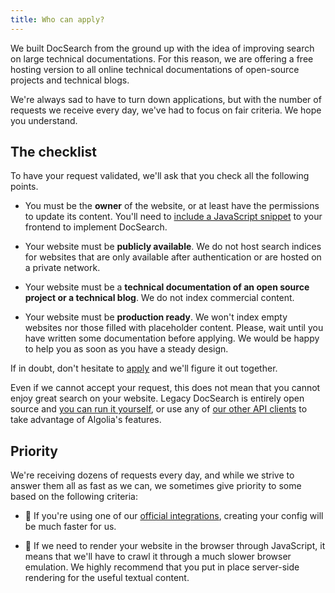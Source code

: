 ```yaml
---
title: Who can apply?
---
```


We built DocSearch from the ground up with the idea of improving search on large technical documentations. For this reason, we are offering a free hosting version to all online technical documentations of open-source projects and technical blogs.

We're always sad to have to turn down applications, but with the number of requests we receive every day, we've had to focus on fair criteria. We hope you understand.

## The checklist

To have your request validated, we'll ask that you check all the following points.

- You must be the **owner** of the website, or at least have the permissions to update its content. You'll need to [include a JavaScript snippet][1] to your frontend to implement DocSearch.

- Your website must be **publicly available**. We do not host search indices for websites that are only available after authentication or are hosted on a private network.

- Your website must be a **technical documentation of an open source project or a technical blog**. We do not index commercial content.

- Your website must be **production ready**. We won't index empty websites nor those filled with placeholder content. Please, wait until you have written some documentation before applying. We would be happy to help you as soon as you have a steady design.

If in doubt, don't hesitate to [apply][2] and we'll figure it out together.

Even if we cannot accept your request, this does not mean that you cannot enjoy great search on your website. Legacy DocSearch is entirely open source and [you can run it yourself][3], or use any of [our other API clients][4] to take advantage of Algolia's features.

## Priority

We're receiving dozens of requests every day, and while we strive to answer them all as fast as we can, we sometimes give priority to some based on the following criteria:

- 🙂 If you're using one of our [official integrations][5], creating your config will be much faster for us.

- 🙁 If we need to render your website in the browser through JavaScript, it means that we'll have to crawl it through a much slower browser emulation. We highly recommend that you put in place server-side rendering for the useful textual content.

[1]: /docs/DocSearch-v3
[2]: /apply
[3]: /docs/legacy/run-your-own
[4]: https://www.algolia.com/doc/api-client/getting-started/install/javascript/?client=javascript
[5]: integrations.md
